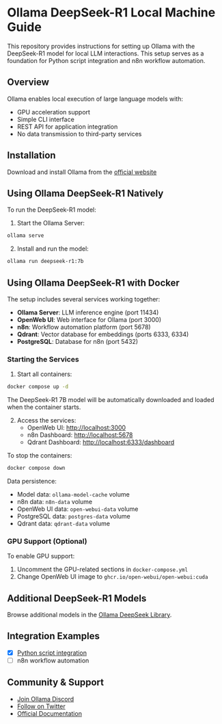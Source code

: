 # Ollama DeepSeek-R1 Local Machine Guide

This repository provides instructions for setting up Ollama with the DeepSeek-R1 model for local LLM interactions. This setup serves as a foundation for Python script integration and n8n workflow automation.

## Overview

Ollama enables local execution of large language models with:

- GPU acceleration support
- Simple CLI interface
- REST API for application integration
- No data transmission to third-party services

## Installation

Download and install Ollama from the [official website](https://ollama.ai)

## Using Ollama DeepSeek-R1 Natively

To run the DeepSeek-R1 model:

1. Start the Ollama Server:

```bash
ollama serve
```

2. Install and run the model:

```bash
ollama run deepseek-r1:7b
```

## Using Ollama DeepSeek-R1 with Docker

The setup includes several services working together:

- **Ollama Server**: LLM inference engine (port 11434)
- **OpenWeb UI**: Web interface for Ollama (port 3000)
- **n8n**: Workflow automation platform (port 5678)
- **Qdrant**: Vector database for embeddings (ports 6333, 6334)
- **PostgreSQL**: Database for n8n (port 5432)

### Starting the Services

1. Start all containers:

```bash
docker compose up -d
```

The DeepSeek-R1 7B model will be automatically downloaded and loaded when the container starts.

2. Access the services:
   - OpenWeb UI: <http://localhost:3000>
   - n8n Dashboard: <http://localhost:5678>
   - Qdrant Dashboard: <http://localhost:6333/dashboard>

To stop the containers:

```bash
docker compose down
```

Data persistence:

- Model data: `ollama-model-cache` volume
- n8n data: `n8n-data` volume
- OpenWeb UI data: `open-webui-data` volume
- PostgreSQL data: `postgres-data` volume
- Qdrant data: `qdrant-data` volume

### GPU Support (Optional)

To enable GPU support:

1. Uncomment the GPU-related sections in `docker-compose.yml`
2. Change OpenWeb UI image to `ghcr.io/open-webui/open-webui:cuda`

## Additional DeepSeek-R1 Models

Browse additional models in the [Ollama DeepSeek Library](https://ollama.com/library/deepseek-r1).

## Integration Examples

- [X] [Python script integration](./python/README.md)
- [ ] n8n workflow automation

## Community & Support

- [Join Ollama Discord](https://discord.gg/ollama)
- [Follow on Twitter](https://twitter.com/ollama_ai)
- [Official Documentation](https://ollama.ai/docs)
